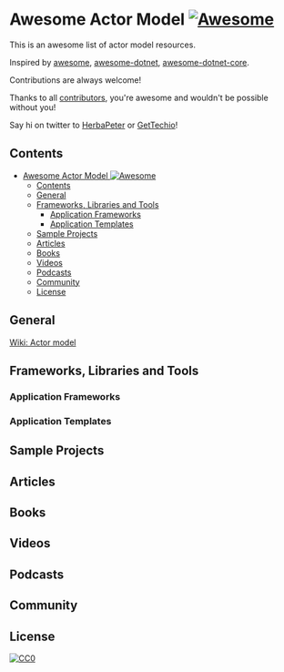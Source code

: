 # Awesome Actor Model [![Awesome](https://cdn.rawgit.com/sindresorhus/awesome/d7305f38d29fed78fa85652e3a63e154dd8e8829/media/badge.svg)](https://github.com/sindresorhus/awesome)

This is an awesome list of actor model resources.

Inspired by [awesome](https://github.com/sindresorhus/awesome), [awesome-dotnet](https://github.com/quozd/awesome-dotnet), [awesome-dotnet-core](https://github.com/thangchung/awesome-dotnet-core).

Contributions are always welcome!

Thanks to all [contributors](https://github.com/GetTech-io/awesome-actor/graphs/contributors), you're awesome and wouldn't be possible without you!

Say hi on twitter to [HerbaPeter](https://twitter.com/HerbaPeter) or [GetTechio](https://twitter.com/GetTechio)!

## Contents

- [Awesome Actor Model ![Awesome](https://github.com/sindresorhus/awesome)](#awesome-actor-model-awesomehttpsgithubcomsindresorhusawesome)
  - [Contents](#contents)
  - [General](#general)
  - [Frameworks, Libraries and Tools](#frameworks-libraries-and-tools)
    - [Application Frameworks](#application-frameworks)
    - [Application Templates](#application-templates)
  - [Sample Projects](#sample-projects)
  - [Articles](#articles)
  - [Books](#books)
  - [Videos](#videos)
  - [Podcasts](#podcasts)
  - [Community](#community)
  - [License](#license)

## General
[Wiki: Actor model](https://en.wikipedia.org/wiki/Actor_model)

## Frameworks, Libraries and Tools

### Application Frameworks

### Application Templates

## Sample Projects

## Articles

## Books

## Videos

## Podcasts

## Community

## License

[![CC0](http://mirrors.creativecommons.org/presskit/buttons/88x31/svg/cc-zero.svg)](https://creativecommons.org/publicdomain/zero/1.0/)
